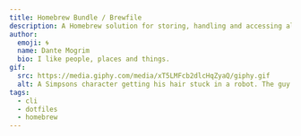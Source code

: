 ```yaml
---
title: Homebrew Bundle / Brewfile
description: A Homebrew solution for storing, handling and accessing all of your installed softwares in one single file.
author:
  emoji: 🌀
  name: Dante Mogrim
  bio: I like people, places and things.
gif:
  src: https://media.giphy.com/media/xT5LMFcb2dlcHqZyaQ/giphy.gif
  alt: A Simpsons character getting his hair stuck in a robot. The guy says - Not again! Time saver my ass.
tags:
  - cli
  - dotfiles
  - homebrew
---
```


